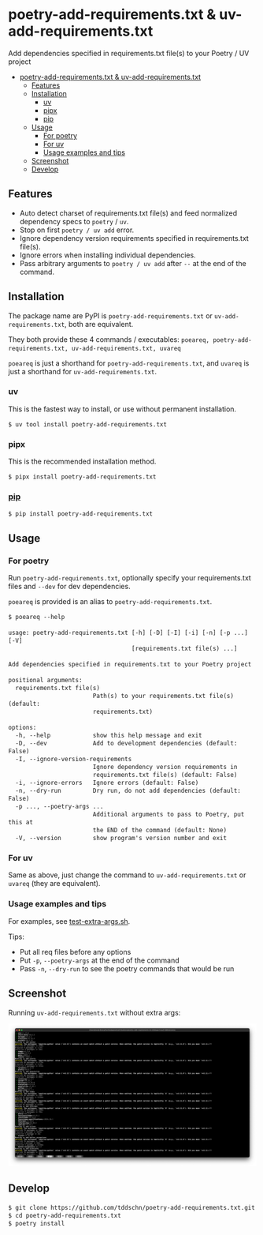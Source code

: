 # poetry-add-requirements.txt & uv-add-requirements.txt

Add dependencies specified in requirements.txt file(s) to your Poetry / UV project

- [poetry-add-requirements.txt \& uv-add-requirements.txt](#poetry-add-requirementstxt--uv-add-requirementstxt)
  - [Features](#features)
  - [Installation](#installation)
    - [uv](#uv)
    - [pipx](#pipx)
    - [pip](#pip)
  - [Usage](#usage)
    - [For poetry](#for-poetry)
    - [For uv](#for-uv)
    - [Usage examples and tips](#usage-examples-and-tips)
  - [Screenshot](#screenshot)
  - [Develop](#develop)

## Features

- Auto detect charset of requirements.txt file(s) and feed normalized dependency specs to `poetry` / `uv`.
- Stop on first `poetry / uv add` error.
- Ignore dependency version requirements specified in requirements.txt file(s).
- Ignore errors when installing individual dependencies.
- Pass arbitrary arguments to `poetry / uv add` after `--` at the end of the command.

## Installation

The package name are PyPI is `poetry-add-requirements.txt` or `uv-add-requirements.txt`, both are equivalent.

They both provide these 4 commands / executables: `poeareq, poetry-add-requirements.txt, uv-add-requirements.txt, uvareq`

`poeareq` is just a shorthand for `poetry-add-requirements.txt`, and `uvareq` is just a shorthand for `uv-add-requirements.txt`.

### uv

This is the fastest way to install, or use without permanent installation.

```
$ uv tool install poetry-add-requirements.txt
```

### pipx

This is the recommended installation method.

```
$ pipx install poetry-add-requirements.txt
```

### [pip](https://pypi.org/project/poetry-add-requirements.txt/)

```
$ pip install poetry-add-requirements.txt
```

## Usage


### For poetry

Run `poetry-add-requirements.txt`, optionally specify your requirements.txt files and `--dev` for dev dependencies.

`poeareq` is provided is an alias to `poetry-add-requirements.txt`.

```
$ poeareq --help

usage: poetry-add-requirements.txt [-h] [-D] [-I] [-i] [-n] [-p ...] [-V]
                                   [requirements.txt file(s) ...]

Add dependencies specified in requirements.txt to your Poetry project

positional arguments:
  requirements.txt file(s)
                        Path(s) to your requirements.txt file(s) (default:
                        requirements.txt)

options:
  -h, --help            show this help message and exit
  -D, --dev             Add to development dependencies (default: False)
  -I, --ignore-version-requirements
                        Ignore dependency version requirements in
                        requirements.txt file(s) (default: False)
  -i, --ignore-errors   Ignore errors (default: False)
  -n, --dry-run         Dry run, do not add dependencies (default: False)
  -p ..., --poetry-args ...
                        Additional arguments to pass to Poetry, put this at
                        the END of the command (default: None)
  -V, --version         show program's version number and exit

```

### For uv

Same as above, just change the command to `uv-add-requirements.txt` or `uvareq` (they are equivalent).

### Usage examples and tips

For examples, see [test-extra-args.sh](./tests/test-extra-args.sh).

Tips:
- Put all req files before any options
- Put `-p`, `--poetry-args` at the end of the command
- Pass `-n`, `--dry-run` to see the poetry commands that would be run

## Screenshot

Running `uv-add-requirements.txt` without extra args:

![](screenshots/uv-add-requirements.txt-screenshot.png)

## Develop

```
$ git clone https://github.com/tddschn/poetry-add-requirements.txt.git
$ cd poetry-add-requirements.txt
$ poetry install
```